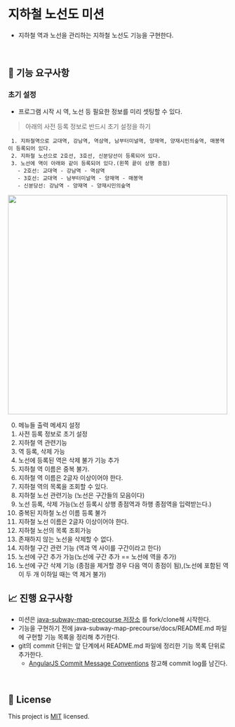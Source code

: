 # 지하철 노선도 미션
- 지하철 역과 노선을 관리하는 지하철 노선도 기능을 구현한다.

<br>

## 🚀 기능 요구사항

### 초기 설정 
- 프로그램 시작 시 역, 노선 등 필요한 정보를 미리 셋팅할 수 있다.

> 아래의 사전 등록 정보로 반드시 초기 설정을 하기
>
```
 1. 지하철역으로 교대역, 강남역, 역삼역, 남부터미널역, 양재역, 양재시민의숲역, 매봉역이 등록되어 있다.
 2. 지하철 노선으로 2호선, 3호선, 신분당선이 등록되어 있다.
 3. 노선에 역이 아래와 같이 등록되어 있다.(왼쪽 끝이 상행 종점)
   - 2호선: 교대역 - 강남역 - 역삼역
   - 3호선: 교대역 - 남부터미널역 - 양재역 - 매봉역
   - 신분당선: 강남역 - 양재역 - 양재시민의숲역
 ```

<img src="image/domain.png" width="500">

0.  메뉴들 출력 메세지 설정
1. 사전 등록 정보로 초기 설정
2. 지하철 역 관련기능
  1. 역 등록, 삭제 가능
  2. 노선에 등록된 역은 삭제 불가 기능 추가
  3. 지하철 역 이름은 중복 불가.
  4. 지하철 역 이름은 2글자 이상이어야 한다.
  5. 지하철 역의 목록을 조회할 수 있다.
3. 지하철 노선 관련기능 (노선은 구간들의 모음이다)
  1. 노선 등록, 삭제 가능(노선 등록시 상행 종점역과 하행 종점역을 입력받는다.)
  2. 중복된 지하철 노선 이름 등록 불가
  3. 지하철 노선 이름은 2글자 이상이어야 한다.
  4. 지하철 노선의 목록 조회가능
  5. 존재하지 않는 노선을 삭제할 수 없다. 
4. 지하철 구간 관련 기능 (역과 역 사이를 구간이라고 한다)
  1. 노선에 구간 추가 가능(노선에 구간 추가 == 노선에 역을 추가)
  2. 노선에 구간 삭제 기능 (종점을 제거할 경우 다음 역이 종점이 됨),(노선에 포함된 역이 두 개 이하일 때는 역 제거 불가)

## 📈 진행 요구사항
- 미션은 [java-subway-map-precourse 저장소](https://github.com/kth496/java-subway-map-implementation) 를 fork/clone해 시작한다.
- 기능을 구현하기 전에 java-subway-map-precourse/docs/README.md 파일에 구현할 기능 목록을 정리해 추가한다.
- git의 commit 단위는 앞 단계에서 README.md 파일에 정리한 기능 목록 단위로 추가한다.
  - [AngularJS Commit Message Conventions](https://gist.github.com/stephenparish/9941e89d80e2bc58a153) 참고해 commit log를 남긴다.
<br>

## 📝 License

This project is [MIT](https://github.com/kth496/java-subway-map-implementation/blob/master/LICENSE.md) licensed.
